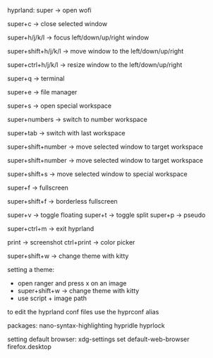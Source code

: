hyprland: super -> open wofi 

super+c -> close selected window

super+h/j/k/l -> focus left/down/up/right window 

super+shift+h/j/k/l -> move window to the left/down/up/right 

super+ctrl+h/j/k/l -> resize window to the left/down/up/right

super+q -> terminal 

super+e -> file manager

super+s -> open special workspace 

super+numbers -> switch to number workspace

super+tab -> switch with last workspace

super+shift+number -> move selected window to target workspace 

super+shift+number -> move selected window to target workspace 

super+shift+s -> move selected window to special workspace

super+f -> fullscreen 

super+shift+f -> borderless fullscreen

super+v -> toggle floating
super+t -> toggle split
super+p -> pseudo

super+ctrl+m -> exit hyprland

print -> screenshot
ctrl+print -> color picker

super+shift+w -> change theme with kitty

setting a theme: 
- open ranger and press x on an image
- super+shift+w -> change theme with kitty
- use script + image path

to edit the hyprland conf files use the hyprconf alias

packages: nano-syntax-highlighting hypridle hyprlock

setting default browser:
xdg-settings set default-web-browser firefox.desktop
